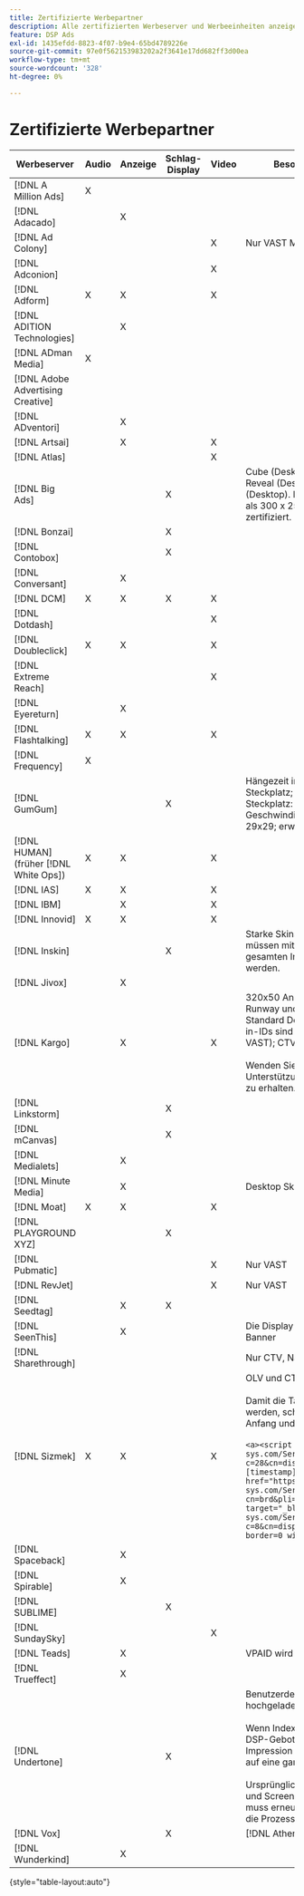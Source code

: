 ```yaml
---
title: Zertifizierte Werbepartner
description: Alle zertifizierten Werbeserver und Werbeeinheiten anzeigen.
feature: DSP Ads
exl-id: 1435efdd-8823-4f07-b9e4-65bd4789226e
source-git-commit: 97e0f562153983202a2f3641e17dd682ff3d00ea
workflow-type: tm+mt
source-wordcount: '328'
ht-degree: 0%

---
```


# Zertifizierte Werbepartner

| Werbeserver | Audio | Anzeige | Schlag-Display | Video | Besondere Anforderungen und Hinweise |
| --- | --- | --- | --- | --- | --- |
| [!DNL A Million Ads] | X | | | | |
| [!DNL Adacado] | | X | | | |
| [!DNL Ad Colony] | | | | X | Nur VAST Mobile |
| [!DNL Adconion] | | | | X | |
| [!DNL Adform] | X | X | | X | |
| [!DNL ADITION Technologies] | | X | | | |
| [!DNL ADman Media] | X | | | | |
| [!DNL Adobe Advertising Creative] | | | | | |
| [!DNL ADventori] | | X | | | |
| [!DNL Artsai] | | X | | X | |
| [!DNL Atlas] | | | | X | |
| [!DNL Big Ads] | | | X | | Cube (Desktop), Cube (Mobile), Karten (Desktop), Big Reveal (Desktop), Cine-Cube (Desktop), Kinematik (Desktop). Richten Sie alle diese Anzeigentypen in DSP als 300 x 250 ein. Nur über [!DNL Magnite DV+] zertifiziert. |
| [!DNL Bonzai] | | | X | | |
| [!DNL Contobox] | | | X | | |
| [!DNL Conversant] | | X | | | |
| [!DNL DCM] | X | X | X | X | |
| [!DNL Dotdash] | | | | X | |
| [!DNL Doubleclick] | X | X | | X | |
| [!DNL Extreme Reach] | | | | X | |
| [!DNL Eyereturn] | | X | | | |
| [!DNL Flashtalking] | X | X | | X | |
| [!DNL Frequency] | X | | | | |
| [!DNL GumGum] | | | X | | Hängezeit im Steckplatz: 21x21; Hängezeit im Steckplatz; Mobilvideo: 22x22; Hängezeit im Steckplatz: 24x24; Hoverboard im Steckplatz: 25x25; Geschwindigkeit im Steckplatz: 26x26; Super Skin: 29x29; erweiterbare Ecke im Bildschirm: 20x20 |
| [!DNL HUMAN] (früher [!DNL White Ops]) | X | X | | X | |
| [!DNL IAS] | X | X | | X | |
| [!DNL IBM] | | X | | X | |
| [!DNL Innovid] | X | X | | X | |
| [!DNL Inskin] | | | X | | Starke Skins (einschließlich Cavai Conversational Ads) müssen mit einer Display-Deal-ID von 180 x 150 im gesamten Inskin-Inventarnetzwerk bereitgestellt werden. |
| [!DNL Jivox] | | X | | | |
| [!DNL Kargo] | | X | | X | 320x50 Anker, BYOC, Hover, Breakout, Breakaway, Runway und Sidekick; 300x250 Outstream, HighRise; Standard Desktop Display (spezielle Anzeigen-Plug-in-IDs sind nicht erforderlich); Video Anchor (nur VAST); CTV über [!DNL Pubmatic]</br></br>Wenden Sie sich an Ihr Adobe Account Team, um Unterstützung beim Einrichten von Anzeigeneinheiten zu erhalten. |
| [!DNL Linkstorm] | | | X | | |
| [!DNL mCanvas] | | | X | | |
| [!DNL Medialets] | | X | | | |
| [!DNL Minute Media] | | X | | | Desktop Skin (970x250) |
| [!DNL Moat] | X | X | | X | |
| [!DNL PLAYGROUND XYZ] | | | X | | |
| [!DNL Pubmatic] | | | | X | Nur VAST |
| [!DNL RevJet] | | | | X | Nur VAST |
| [!DNL Seedtag] | | X | X | | |
| [!DNL SeenThis] | | X | | | Die Display-Zertifizierung umfasst Video-Tags für Banner |
| [!DNL Sharethrough] | | | | | Nur CTV, Native und Outstream |
| [!DNL Sizmek] | X | X | | X | OLV und CTV</br></br> Damit die Tags in der Benutzeroberfläche gerendert werden, schließen Sie das Tag in `<a>` Tags ein (am Anfang und am Ende). Siehe Beispiel-Tag unten:</br></br>`<a><script src="https://bs.serving-sys.com/Serving/adServer.bs?c=28&cn=display&pli=1074570064&w=900&h=550&ord=[timestamp]&ifrm=-1&z=0"></script> <noscript> <a href="https://bs.serving-sys.com/Serving/adServer.bs?cn=brd&pli=1074570064&Page=&Pos=-602368150" target="_blank"> <img src="https://bs.serving-sys.com/Serving/adServer.bs?c=8&cn=display&pli=1074570064&Page=&Pos=-602368150" border=0 width=900 height=550></a> </noscript><a>` |
| [!DNL Spaceback] | | X | | | |
| [!DNL Spirable] | | X | | | |
| [!DNL SUBLIME] | | | X | | |
| [!DNL SundaySky] | | | | X | |
| [!DNL Teads] | | X | | | VPAID wird im Outstream-Inventar nicht unterstützt. |
| [!DNL Trueffect] | | X | | | |
| [!DNL Undertone] | | | X | | Benutzerdefinierte Page-Grabber-Anzeigeneinheit, hochgeladen als 180x150 in DSP</br></br>Wenn Index Exchange eine 180x150-Auktion und DSP-Gebote auf der Auktion durchläuft und eine Impression bereitstellt, erweitert sich das Kreativteam auf eine ganzseitige Display-Anzeige.</br></br>Ursprünglich für Page Grabber, Expandable Adhäsion und Screen Shift-Anzeigen-Einheiten zertifiziert. Dies muss erneut zertifiziert werden, wobei die Schritte für die Prozesse markiert werden müssen. |
| [!DNL Vox] | | | X | | [!DNL Athena] Werbeeinheiten |
| [!DNL Wunderkind] | | X | | | |

{style="table-layout:auto"}
